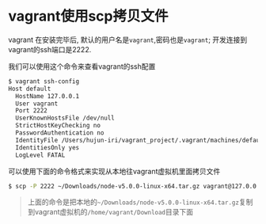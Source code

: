 # vagrant使用scp拷贝文件

vagrant 在安装完毕后, 默认的用户名是`vagrant`,密码也是`vagrant`; 开发连接到vagrant的ssh端口是2222.

我们可以使用这个命令来查看vagrant的ssh配置

```bash
$ vagrant ssh-config
Host default
  HostName 127.0.0.1
  User vagrant
  Port 2222
  UserKnownHostsFile /dev/null
  StrictHostKeyChecking no
  PasswordAuthentication no
  IdentityFile /Users/hujun-iri/vagrant_project/.vagrant/machines/default/virtualbox/private_key
  IdentitiesOnly yes
  LogLevel FATAL
```

可以使用下面的命令格式来实现从本地往vagrant虚拟机里面拷贝文件

```bash
$ scp -P 2222 ~/Downloads/node-v5.0.0-linux-x64.tar.gz vagrant@127.0.0.1:/home/vagrant/Download
```

> 上面的命令是把本地的`~/Downloads/node-v5.0.0-linux-x64.tar.gz`复制到vagrant虚拟机的`/home/vagrant/Download`目录下面
